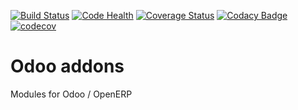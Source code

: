 [![Build Status](https://travis-ci.org/avanzosc/odoo-addons.svg?branch=14.0)](https://travis-ci.org/avanzosc/odoo-addons)
[![Code Health](https://landscape.io/github/avanzosc/odoo-addons/14.0/landscape.svg?style=flat)](https://landscape.io/github/avanzosc/odoo-addons/14.0)
[![Coverage Status](https://coveralls.io/repos/avanzosc/odoo-addons/badge.svg?branch=14.0)](https://coveralls.io/r/avanzosc/odoo-addons?branch=14.0)
[![Codacy Badge](https://www.codacy.com/project/badge/5c3b8125c017437f9f208bdd6f984915)](https://www.codacy.com/public/oihanecruce/odoo-addons)
[![codecov](https://codecov.io/gh/avanzosc/odoo-addons/branch/14.0/graph/badge.svg)](https://codecov.io/gh/avanzosc/odoo-addons)

Odoo addons
===========

Modules for Odoo / OpenERP
